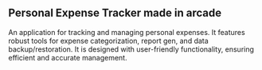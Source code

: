 ## Personal Expense Tracker made in arcade
An application for tracking and managing personal expenses. It features robust tools for expense categorization, report gen, and data backup/restoration.
It is designed with user-friendly functionality, ensuring efficient and accurate management.

